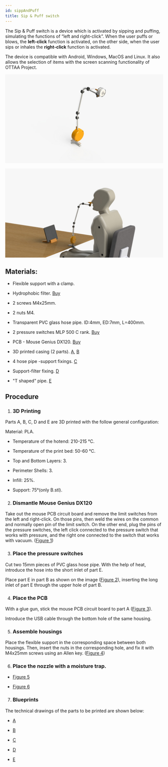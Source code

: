 ```yaml
---
id: sippAndPuff
title: Sip & Puff switch 
---
```

The Sip & Puff switch is a device which is activated by sipping and puffing, simulating the functions of “left and right-click”. When the user puffs or blows, the **left-click** function is activated, on the other side, when the user sips or inhales the **right-click** function is activated.

  
  

The device is compatible with Android, Windows, MacOS and Linux. It also allows the selection of items with the screen scanning functionality of OTTAA Project.

  

![WhatsApp Image 2020-09-25 at 11.26.01.jpeg](../img/sippandpuff1.jpeg)

  

![WhatsApp Image 2020-09-25 at 11.26.01 (1).jpeg](../img/sippandpuff2.jpeg)

  
  

## Materials:

* Flexible support with a clamp.

* Hydrophobic filter. [Buy](https://articulo.mercadolibre.com.ar/MLA-849921140-filtro-hidrofobico-para-aspirador-silfab-_JM#position=1&type=item&tracking_id=da9113df-91f0-45ce-b7c5-83a87844b6d7)

* 2 screws M4x25mm.

* 2 nuts M4.

* Transparent PVC glass hose pipe. ID:4mm, ED:7mm, L=400mm.

* 2 pressure switches MLP 500 C rank. [Buy](https://presostato.com.ar/producto/52/mpl-500-rango-c)

* PCB - Mouse Genius DX120. [Buy](https://articulo.mercadolibre.com.ar/MLA-868480546-mouse-genius-dx-120-usb-1000dpi-optico-ambidiestro-black-pc-_JM?matt_tool=80963329&matt_word=&gclid=Cj0KCQjwqfz6BRD8ARIsAIXQCf3dexrefgJtlCriQ_hqqby_NyAbSTyiqNkMF7KxlSYF95a_obAYnMAaAn9cEALw_wcB)

* 3D printed casing (2 parts). [A](https://drive.google.com/file/d/17BMIjcQll2dOxq3W2ZBUsT5ZiVlRoz3s/view?usp=sharing), [B](https://drive.google.com/file/d/1zvj9SR6ah-anW4CctGl6CT1z0IOK82px/view?usp=sharing)

* 4 hose pipe -support fixings. [C](https://drive.google.com/file/d/1HbCnnXeuYTbX_WMHArGrw_35p7Eosd7Q/view?usp=sharing)

* Support-filter fixing. [D](https://drive.google.com/file/d/14uz6mYZql4QL4XS0-hSMjVuTAYJonyys/view?usp=sharing)

* "T shaped" pipe. [E](https://drive.google.com/file/d/1TsNV6Lg1sQ0KczNsLEINU1BqgpoNtBeG/view?usp=sharing)

  

## Procedure

1.   ###  3D Printing

Parts A, B, C, D and E are 3D printed with the follow general configuration:

Material: PLA.

* Temperature of the hotend: 210-215 °C.

* Temperature of the print bed: 50-60 °C.

* Top and Bottom Layers: 3.

* Perimeter Shells: 3.

* Infill: 25%.

* Support: 75°(only B.stl).

  

2.  ### Dismantle Mouse Genius DX120

Take out the mouse PCB circuit board and remove the limit switches from the left and right-click. On those pins, then weld the wires on the common and normally open pin of the limit switch. On the other end, plug the pins of the pressure switches, the left click connected to the pressure switch that works with pressure, and the right one connected to the switch that works with vacuum. ([Figure 1](https://drive.google.com/file/d/16DKVE9Sds9tDuZaMsQOr80WlpFTG2QYS/view?usp=sharing))

  

3.  ### Place the pressure switches

Cut two 15mm pieces of PVC glass hose pipe. With the help of heat, introduce the hose into the short inlet of part E.

Place part E in part B as shown on the image ([Figure 2](https://drive.google.com/file/d/1XSPxb4lb6Ttxjm1byzwLoEcQ53Q4Xe6T/view?usp=sharing)), inserting the long inlet of part E through the upper hole of part B.

  

4.  ### Place the PCB

With a glue gun, stick the mouse PCB circuit board to part A ([Figure 3](https://drive.google.com/file/d/1FNYH68-WZYc3Znq0fQ2r_nOPmDCkETBA/view?usp=sharing)).

  

Introduce the USB cable through the bottom hole of the same housing.

  

5.  ### Assemble housings

Place the flexible support in the corresponding space between both housings. Then, insert the nuts in the corresponding hole, and fix it with M4x25mm screws using an Allen key. ([Figure 4](https://drive.google.com/file/d/1vbmZQFmx6n_jIQTqaIgdDlcnOhExWa2C/view?usp=sharing))

6.  ### Place the nozzle with a moisture trap.

*  [Figure 5](https://drive.google.com/file/d/1dz4wXeZqUFKGeIo-RRqZinKku3QrAE2q/view?usp=sharing)

*  [Figure 6](https://drive.google.com/file/d/1ypjOI5x-I0F9eeONKC6bmoX-YO034_8Q/view?usp=sharing)

7.  ### Blueprints

The technical drawings of the parts to be printed are shown below:

  

*  [A](https://drive.google.com/file/d/1TC-uZp4uZrY7NZ4-ZMa-2b63L8OdyEef/view?usp=sharing)

*  [B](https://drive.google.com/file/d/1LyK-QjfQ4Suo63GRJ7FblGmHZL_U4hWu/view?usp=sharing)

*  [C](https://drive.google.com/file/d/1L0KY8f73qWX24lJIytsBOOmZ5gMfDfgf/view?usp=sharing)

*  [D](https://drive.google.com/file/d/1ioHFwXeTXKKvBzLcFQg67gugzbX6ZeH3/view?usp=sharing)

*  [E](https://drive.google.com/file/d/1hbQMTjLFX2qzNDF4DlehQUV3gmxD1BGV/view?usp=sharing)

  

